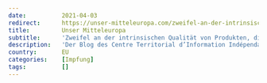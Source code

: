 ```yaml
---
date:          2021-04-03
redirect:      https://unser-mitteleuropa.com/zweifel-an-der-intrinsischen-qualitaet-von-produkten-die-als-anti-covid-impfstoffe-praesentiert-werden/
title:         Unser Mitteleuropa
subtitle:      'Zweifel an der intrinsischen Qualität von Produkten, die als Anti-Covid-Impfstoffe präsentiert werden'
description:   'Der Blog des Centre Territorial d’Information Indépendante et d’Avis Pharmaceutiques des Centre Hospitalier de Cholet veröffentlicht einen sehr wichtigen Artikel, der die intrinsische Qualität der als Anti-Covid-Impfstoffe präsentierten Produkte und deren Herstellungsprozesse auf der Grundlage offizieller Dokumente der Europäischen Arzneimittelagentur (EMA) in Frage stellt. Avec l’éclairage de Madame Catherine FRADE, Docteur en pharmacie, et ancienne […]'
country:       EU
categories:    [Impfung]
tags:          []
---
```

